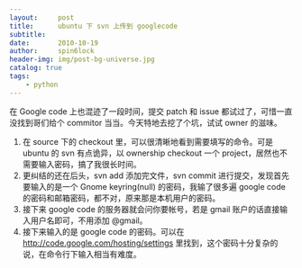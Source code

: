 ```yaml
---
layout:     post
title:      ubuntu 下 svn 上传到 googlecode
subtitle:   
date:       2010-10-19
author:     spin6lock
header-img: img/post-bg-universe.jpg
catalog: true
tags:
    - python
---
```

在 Google code 上也混迹了一段时间，提交 patch 和 issue 都试过了，可惜一直没找到哥们给个 commitor 当当。今天特地去挖了个坑，试试 owner 的滋味。

1. 在 source 下的 checkout 里，可以很清晰地看到需要填写的命令。可是 ubuntu 的 svn 有点诡异，以 ownership checkout 一个 project，居然也不需要输入密码，搞了我很长时间。
1. 更纠结的还在后头，svn add 添加完文件，svn commit 进行提交，发现首先要输入的是一个 Gnome keyring(null) 的密码，我输了很多遍 google code 的密码和邮箱密码，都不对，原来那是本机用户的密码。
1. 接下来 google code 的服务器就会问你要帐号，若是 gmail 账户的话直接输入用户名即可，不用添加 @gmail。
1. 接下来输入的是 google code 的密码。可以在 http://code.google.com/hosting/settings 里找到，这个密码十分复杂的说，在命令行下输入相当有难度。
